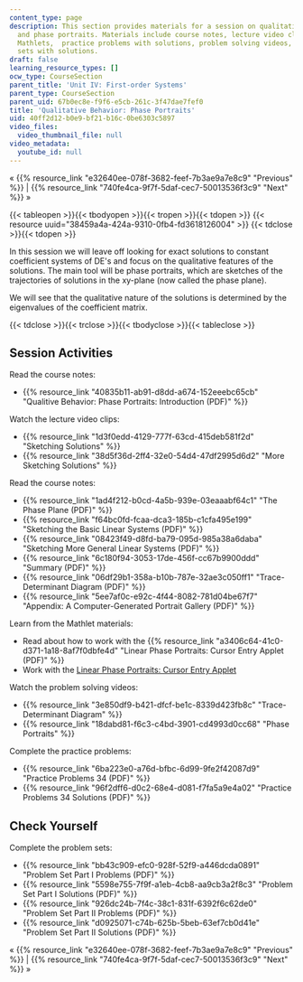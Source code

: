 ```yaml
---
content_type: page
description: This section provides materials for a session on qualitative behavior
  and phase portraits. Materials include course notes, lecture video clips, JavaScript
  Mathlets,  practice problems with solutions, problem solving videos, and problem
  sets with solutions.
draft: false
learning_resource_types: []
ocw_type: CourseSection
parent_title: 'Unit IV: First-order Systems'
parent_type: CourseSection
parent_uid: 67b0ec8e-f9f6-e5cb-261c-3f47dae7fef0
title: 'Qualitative Behavior: Phase Portraits'
uid: 40ff2d12-b0e9-bf21-b16c-0be6303c5897
video_files:
  video_thumbnail_file: null
video_metadata:
  youtube_id: null
---
```

« {{% resource_link "e32640ee-078f-3682-feef-7b3ae9a7e8c9" "Previous" %}} | {{% resource_link "740fe4ca-9f7f-5daf-cec7-50013536f3c9" "Next" %}} »

{{< tableopen >}}{{< tbodyopen >}}{{< tropen >}}{{< tdopen >}}
{{< resource uuid="38459a4a-424a-9310-0fb4-fd3618126004" >}}
{{< tdclose >}}{{< tdopen >}}

In this session we will leave off looking for exact solutions to constant coefficient systems of DE's and focus on the qualitative features of the solutions. The main tool will be phase portraits, which are sketches of the trajectories of solutions in the xy-plane (now called the phase plane).

We will see that the qualitative nature of the solutions is determined by the eigenvalues of the coefficient matrix.

{{< tdclose >}}{{< trclose >}}{{< tbodyclose >}}{{< tableclose >}}

## Session Activities

Read the course notes:

- {{% resource_link "40835b11-ab91-d8dd-a674-152eeebc65cb" "Qualitive Behavior: Phase Portraits: Introduction (PDF)" %}}

Watch the lecture video clips:

- {{% resource_link "1d3f0edd-4129-777f-63cd-415deb581f2d" "Sketching Solutions" %}}
- {{% resource_link "38d5f36d-2ff4-32e0-54d4-47df2995d6d2" "More Sketching Solutions" %}}

Read the course notes:

- {{% resource_link "1ad4f212-b0cd-4a5b-939e-03eaaabf64c1" "The Phase Plane (PDF)" %}}
- {{% resource_link "f64bc0fd-fcaa-dca3-185b-c1cfa495e199" "Sketching the Basic Linear Systems (PDF)" %}}
- {{% resource_link "08423f49-d8fd-ba79-095d-985a38a6daba" "Sketching More General Linear Systems (PDF)" %}}
- {{% resource_link "6c180f94-3053-17de-456f-cc67b9900ddd" "Summary (PDF)" %}}
- {{% resource_link "06df29b1-358a-b10b-787e-32ae3c050ff1" "Trace-Determinant Diagram (PDF)" %}}
- {{% resource_link "5ee7af0c-e92c-4f44-8082-781d04be67f7" "Appendix: A Computer-Generated Portrait Gallery (PDF)" %}}

Learn from the Mathlet materials:

- Read about how to work with the {{% resource_link "a3406c64-41c0-d371-1a18-8af7f0dbfe4d" "Linear Phase Portraits: Cursor Entry Applet (PDF)" %}}
- Work with the [Linear Phase Portraits: Cursor Entry Applet](/ans7870/18/18.03SC/linPhasePorCursor.html)

Watch the problem solving videos:

- {{% resource_link "3e850df9-b421-dfcf-be1c-8339d423fb8c" "Trace-Determinant Diagram" %}}
- {{% resource_link "18dabd81-f6c3-c4bd-3901-cd4993d0cc68" "Phase Portraits" %}}

Complete the practice problems:

- {{% resource_link "6ba223e0-a76d-bfbc-6d99-9fe2f42087d9" "Practice Problems 34 (PDF)" %}}
- {{% resource_link "96f2dff6-d0c2-68e4-d081-f7fa5a9e4a02" "Practice Problems 34 Solutions (PDF)" %}}

## Check Yourself

Complete the problem sets:

- {{% resource_link "bb43c909-efc0-928f-52f9-a446dcda0891" "Problem Set Part I Problems (PDF)" %}}
- {{% resource_link "5598e755-7f9f-a1eb-4cb8-aa9cb3a2f8c3" "Problem Set Part I Solutions (PDF)" %}}
- {{% resource_link "926dc24b-7f4c-38c1-831f-6392f6c62de0" "Problem Set Part II Problems (PDF)" %}}
- {{% resource_link "d0925071-c74b-625b-5beb-63ef7cb0d41e" "Problem Set Part II Solutions (PDF)" %}}

« {{% resource_link "e32640ee-078f-3682-feef-7b3ae9a7e8c9" "Previous" %}} | {{% resource_link "740fe4ca-9f7f-5daf-cec7-50013536f3c9" "Next" %}} »